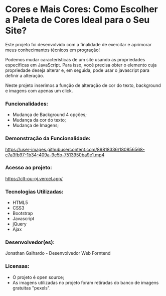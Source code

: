 # Cores e Mais Cores: Como Escolher a Paleta de Cores Ideal para o Seu Site?

Este projeto foi desenvolvido com a finalidade de exercitar e aprimorar meus conhecimantos técnicos em progração! 

Podemos mudar características de um site usando as propriedades específicas em JavaScript. Para isso, você precisa obter o elemento cuja propriedade deseja alterar e, em seguida, pode usar o javascript para definir a alteração. 

Neste projeto inserimos a função de alteração de cor do texto, background e imagens com apenas um click. 


### Funcionalidades:
- Mudança de Background 4 opções;  
- Mudança da cor do texto; 
- Mudança de Imagens; 


### Demonstração da Funcionalidade:
https://user-images.githubusercontent.com/89818336/180856568-c7a3fb97-1b34-409a-9e5b-7513950ba9e1.mp4

### Acesso ao projeto: 
https://clt-ou-pj.vercel.app/

### Tecnologias Utilizadas: 
- HTML5 
- CSS3
- Bootstrap
- Javascript 
- jQuery
- Ajax

### Desenvolvedor(es): 
Jonathan Galhardo - Desenvolvedor Web Forntend

### Licensas: 
- O projeto é open source; 
- As imagens utilizadas no projeto foram retiradas do banco de imagens gratuitas "pexels".


